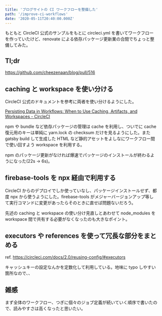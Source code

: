```yaml
---
title: 'ブログサイトの CI ワークフローを整備した'
path: '/improve-ci-workflows'
date: '2020-05-11T20:40:00.000Z'
---
```


もともと CircleCI 公式のサンプルをもとに circleci.yml を書いてワークフローを作っていたけど、renovate による依存パッケージ更新業の合間でちょっと整備してみた。

## Tl;dr

https://github.com/cheezenaan/blog/pull/516

## caching と workspace を使い分ける

CircleCI 公式のドキュメントを参考に両者を使い分けるようにした。

[Persisting Data in Workflows: When to Use Caching, Artifacts, and Workspaces - CircleCI](https://circleci.com/blog/persisting-data-in-workflows-when-to-use-caching-artifacts-and-workspaces/)

npm や bundle など依存パッケージの管理は cache を利用し、ついでに cache 復元用のキーは単純に yarn.lock の checksum だけを見るようにした。また gatsby build して生成した HTML など静的アセットをよしなにワークフロー間で使い回すよう workspace を利用する。

npm のパッケージ更新がなければ爆速でパッケージのインストールが終わるようになった(22s -> 6s)。

## firebase-tools を npx 経由で利用する

CircleCI からのデプロイでしか使っていなし、パッケージインストールせず、都度 npx から使うようにした。firebase-tools がメジャーバージョンアップ等して実行コマンドに変更があったらそのときに直せば問題ないだろう。

先述の caching と workspace の使い分け見直しとあわせて node_modules を workspace 間で共有する必要がなくなったのも大きなポイント。

## executors や references を使って冗長な部分をまとめる

ref. https://circleci.com/docs/2.0/reusing-config/#executors

キャッシュキーの設定なんかを定数化して利用している。地味に typo しやすい箇所なので、、

## 雑感

まず全体のワークフロー、つぎに個々のジョブ定義が続いていく順序で書いたので、読みやすさは高くなったと思いたい。
